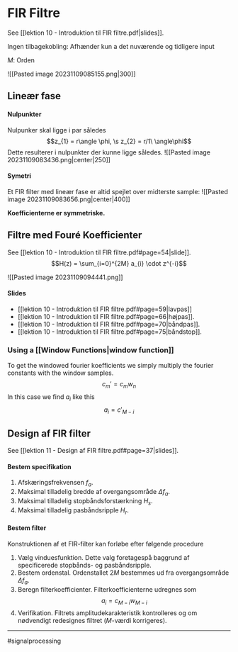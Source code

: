 # FIR Filtre
See [[lektion 10 - Introduktion til FIR filtre.pdf|slides]].

Ingen tilbagekobling: Afhænder kun a det nuværende og tidligere input

$M$: Orden

![[Pasted image 20231109085155.png|300]]
## Lineær fase

#### Nulpunkter

Nulpunker skal ligge i par således
$$z_{1} = r\angle \phi, \s z_{2} = r/1\ \angle\phi$$
Dette resulterer i nulpunkter der kunne ligge således.
![[Pasted image 20231109083436.png|center|250]]

#### Symetri
Et FIR filter med lineær fase er altid spejlet over midterste sample:
![[Pasted image 20231109083656.png|center|400]]

**Koefficienterne er symmetriske.**

## Filtre med Fouré Koefficienter
See [[lektion 10 - Introduktion til FIR filtre.pdf#page=54|slide]].
$$H(z) = \sum_{i=0}^{2M} a_{i} \cdot z^{-i}$$

![[Pasted image 20231109094441.png]]
#### Slides
- [[lektion 10 - Introduktion til FIR filtre.pdf#page=59|lavpas]]
- [[lektion 10 - Introduktion til FIR filtre.pdf#page=66|højpas]].
- [[lektion 10 - Introduktion til FIR filtre.pdf#page=70|båndpas]].
- [[lektion 10 - Introduktion til FIR filtre.pdf#page=75|båndstop]].

### Using a [[Window Functions|window function]]
To get the windowed fourier koefficients we simply multiply the fourier constants with the window samples.
$$c_{m}' = c_{m}w_{n}$$
In this case we find $a_{i}$ like this
$$a_{i} = c'_{M-i}$$

## Design af FIR filter
See [[lektion 11 - Design af FIR filtre.pdf#page=37|slides]].

#### Bestem specifikation
1. Afskæringsfrekvensen $f_a$.
2. Maksimal tilladelig bredde af overgangsområde $\Delta f_{a}$.
3. Maksimal tilladelig stopbåndsforstærkning $H_{s}$.
4. Maksimal tilladelig pasbåndsripple $H_{r}$.

#### Bestem filter
Konstruktionen af et FIR-filter kan forløbe efter følgende procedure
1. Vælg vinduesfunktion. Dette valg foretagespå baggrund af specificerede stopbånds- og pasbåndsripple.
2. Bestem ordenstal. Ordenstallet $2M$ bestemmes ud fra overgangsområde $\Delta f_{a}$.
3. Beregn filterkoefficienter. Filterkoefficienterne udregnes som
$$a_{i} = c_{M−i}w_{M−i}$$
4. Verifikation. Filtrets amplitudekarakteristik kontrolleres og om nødvendigt redesignes filtret ($M$-værdi korrigeres).

---
#signalprocessing
